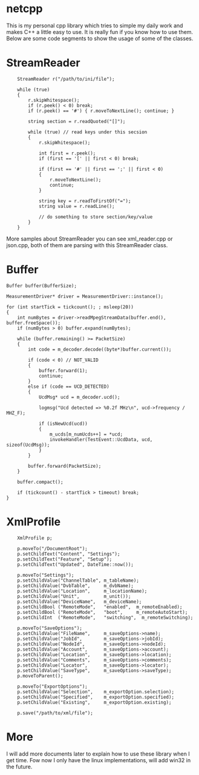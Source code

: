 # netcpp
This is my personal cpp library which tries to simple my daily work and makes C++ a little easy to use. It is really fun if you know how to use them. Below are some code segments to show the usage of some of the classes.

# StreamReader

        StreamReader r("/path/to/ini/file");

        while (true)
        {
            r.skipWhitespace();
            if (r.peek() < 0) break;
            if (r.peek() == '#') { r.moveToNextLine(); continue; }

            string section = r.readQuoted("[]");

            while (true) // read keys under this secsion
            {
                r.skipWhitespace();

                int first = r.peek();
                if (first == '[' || first < 0) break;
                
                if (first == '#' || first == ';' || first < 0)
                {
                    r.moveToNextLine();
                    continue;
                }

                string key = r.readToFirstOf("=");
                string value = r.readLine();
                
                // do something to store section/key/value
            }
        }
        
More samples about StreamReader you can see xml_reader.cpp or json.cpp, both of them are parsing with this StreamReader class.

# Buffer

    Buffer buffer(BufferSize);

    MeasurementDriver* driver = MeasurementDriver::instance();

    for (int startTick = tickcount(); ; msleep(20))
    {
        int numBytes = driver->readMpegStreamData(buffer.end(), buffer.freeSpace());
        if (numBytes > 0) buffer.expand(numBytes);

        while (buffer.remaining() >= PacketSize)
        {
            int code = m_decoder.decode((byte*)buffer.current());

            if (code < 0) // NOT_VALID
            {
                buffer.forward(1);
                continue;
            }
            else if (code == UCD_DETECTED)
            {
                UcdMsg* ucd = m_decoder.ucd();

                logmsg("Ucd detected => %0.2f MHz\n", ucd->frequency / MHZ_F);

                if (isNewUcd(ucd))
                {
                    m_ucds[m_numUcds++] = *ucd;
                    invokeHandler(TestEvent::UcdData, ucd, sizeof(UcdMsg));
                }
            }

            buffer.forward(PacketSize);
        }

        buffer.compact();

        if (tickcount() - startTick > timeout) break;
    }

# XmlProfile

        XmlProfile p;

        p.moveTo("/DocumentRoot");
        p.setChildText("Content", "Settings");
        p.setChildText("Feature", "Setup");        
        p.setChildText("Updated", DateTime::now());

        p.moveTo("Settings");
        p.setChildValue("ChannelTable", m_tableName);
        p.setChildValue("DvbTable",     m_dvbName);
        p.setChildValue("Location",     m_locationName);
        p.setChildValue("Unit",         m_unit());
        p.setChildValue("DeviceName",   m_deviceName);
        p.setChildBool ("RemoteMode",   "enabled",  m_remoteEnabled);
        p.setChildBool ("RemoteMode",   "boot",     m_remoteAutoStart);
        p.setChildInt  ("RemoteMode",   "switching",  m_remoteSwitching);
    
        p.moveTo("SaveOptions");
        p.setChildValue("FileName",     m_saveOptions->name);
        p.setChildValue("JobId",        m_saveOptions->jobId);
        p.setChildValue("NodeId",       m_saveOptions->nodeId);
        p.setChildValue("Account",      m_saveOptions->account);
        p.setChildValue("Location",     m_saveOptions->location);
        p.setChildValue("Comments",     m_saveOptions->comments);
        p.setChildValue("Locator",      m_saveOptions->locator);
        p.setChildValue("SaveType",     m_saveOptions->saveType);
        p.moveToParent();

        p.moveTo("ExportOptions");
        p.setChildValue("Selection",    m_exportOption.selection);
        p.setChildValue("Specified",    m_exportOption.specified);
        p.setChildValue("Existing",     m_exportOption.existing);

        p.save("/path/to/xml/file");

# More
I will add more documents later to explain how to use these library when I get time. Fow now I only have the linux implementations, will add win32 in the future.

